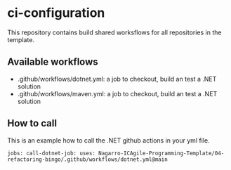 # ci-configuration

This repository contains build shared worksflows for all repositories in the template. 

## Available workflows

- .github/workflows/dotnet.yml: a job to checkout, build an test a .NET solution
- .github/workflows/maven.yml: a job to checkout, build an test a .NET solution

## How to call

This is an example how to call the .NET github actions in your yml file.

`
jobs:
  call-dotnet-job:
    uses: Nagarro-ICAgile-Programming-Template/04-refactoring-bingo/.github/workflows/dotnet.yml@main
`
